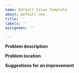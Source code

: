 ```yaml
---
name: Default Issue Template
about: Default one.
title: ''
labels: ''
assignees: ''

---
```


**Problem description**


**Problem location**


**Suggestions for an improvement**
